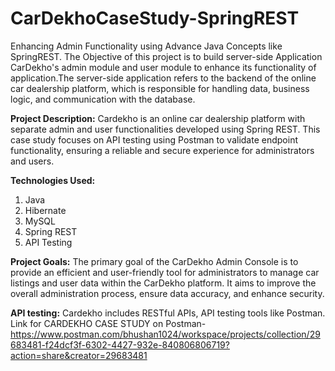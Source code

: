 # CarDekhoCaseStudy-SpringREST

Enhancing Admin Functionality using Advance Java Concepts like SpringREST. 
The Objective of this project is to build server-side Application CarDekho's admin module and user module to enhance its functionality of application.The server-side application refers to the backend of the online car dealership platform, which is responsible for handling data, business logic, and communication with the database. 

**Project Description:**
Cardekho is an online car dealership platform with separate admin and user functionalities developed using Spring REST. This case study focuses on API testing using Postman to validate endpoint functionality, ensuring a reliable and secure experience for administrators and users. 

**Technologies Used:**
1. Java
2. Hibernate
3. MySQL 
4. Spring REST
5. API Testing

**Project Goals:**
The primary goal of the CarDekho Admin Console is to provide an efficient and user-friendly tool for administrators to manage car listings and user data within the CarDekho platform. It aims to improve the overall administration process, ensure data accuracy, and enhance security.

**API testing:**
Cardekho includes RESTful APIs, API testing tools like Postman.
Link for CARDEKHO CASE STUDY on Postman-
https://www.postman.com/bhushan1024/workspace/projects/collection/29683481-f24dcf3f-6302-4427-932e-840806806719?action=share&creator=29683481
